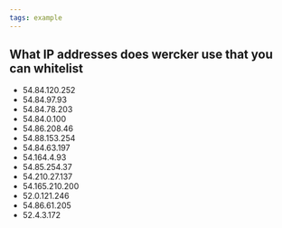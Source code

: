 ```yaml
---
tags: example
---
```


## What IP addresses does wercker use that you can whitelist

* 54.84.120.252
* 54.84.97.93
* 54.84.78.203
* 54.84.0.100
* 54.86.208.46
* 54.88.153.254
* 54.84.63.197
* 54.164.4.93
* 54.85.254.37
* 54.210.27.137
* 54.165.210.200
* 52.0.121.246
* 54.86.61.205
* 52.4.3.172
